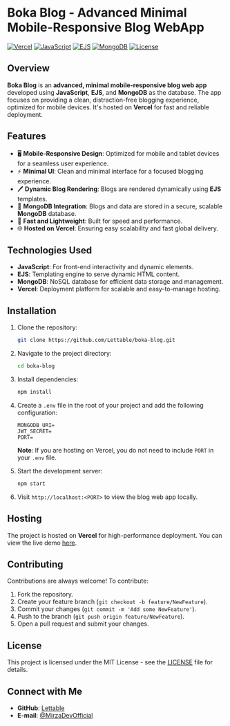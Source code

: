 # Boka Blog - Advanced Minimal Mobile-Responsive Blog WebApp

[![Vercel](https://img.shields.io/badge/Hosted%20on-Vercel-blue)](https://vercel.com)
[![JavaScript](https://img.shields.io/badge/Made%20with-JavaScript-yellow)](https://www.javascript.com/)
[![EJS](https://img.shields.io/badge/Template-EJS-green)](https://ejs.co/)
[![MongoDB](https://img.shields.io/badge/Database-MongoDB-brightgreen)](https://www.mongodb.com/)
[![License](https://img.shields.io/github/license/Lettable/boka-blog)](LICENSE)

## Overview
**Boka Blog** is an **advanced, minimal mobile-responsive blog web app** developed using **JavaScript**, **EJS**, and **MongoDB** as the database. The app focuses on providing a clean, distraction-free blogging experience, optimized for mobile devices. It's hosted on **Vercel** for fast and reliable deployment.

## Features
- 🖥️ **Mobile-Responsive Design**: Optimized for mobile and tablet devices for a seamless user experience.
- ⚡ **Minimal UI**: Clean and minimal interface for a focused blogging experience.
- 🖊️ **Dynamic Blog Rendering**: Blogs are rendered dynamically using **EJS** templates.
- 💾 **MongoDB Integration**: Blogs and data are stored in a secure, scalable **MongoDB** database.
- 🚀 **Fast and Lightweight**: Built for speed and performance.
- 🌐 **Hosted on Vercel**: Ensuring easy scalability and fast global delivery.

## Technologies Used
- **JavaScript**: For front-end interactivity and dynamic elements.
- **EJS**: Templating engine to serve dynamic HTML content.
- **MongoDB**: NoSQL database for efficient data storage and management.
- **Vercel**: Deployment platform for scalable and easy-to-manage hosting.

## Installation

1. Clone the repository:
   ```bash
   git clone https://github.com/Lettable/boka-blog.git
   ```

2. Navigate to the project directory:
   ```bash
   cd boka-blog
   ```

3. Install dependencies:
   ```bash
   npm install
   ```

4. Create a `.env` file in the root of your project and add the following configuration:

   ```env
   MONGODB_URI=
   JWT_SECRET=
   PORT=
   ```

   **Note**: If you are hosting on Vercel, you do not need to include `PORT` in your `.env` file.

5. Start the development server:
   ```bash
   npm start
   ```

6. Visit `http://localhost:<PORT>` to view the blog web app locally.

## Hosting
The project is hosted on **Vercel** for high-performance deployment. You can view the live demo [here](https://boka-blog-six.vercel.app/).

## Contributing
Contributions are always welcome! To contribute:

1. Fork the repository.
2. Create your feature branch (`git checkout -b feature/NewFeature`).
3. Commit your changes (`git commit -m 'Add some NewFeature'`).
4. Push to the branch (`git push origin feature/NewFeature`).
5. Open a pull request and submit your changes.

## License
This project is licensed under the MIT License - see the [LICENSE](LICENSE) file for details.

## Connect with Me
- **GitHub**: [Lettable](https://github.com/Lettable)
- **E-mail**: [@MirzaDevOfficial](mailto:MirzaDevOfficial@gmail.com)
